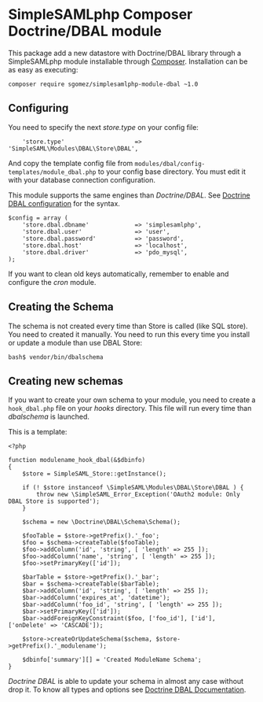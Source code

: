# SimpleSAMLphp Composer Doctrine/DBAL module

This package add a new datastore with Doctrine/DBAL library through a SimpleSAMLphp module
installable through [Composer](https://getcomposer.org/). Installation can be as
easy as executing:

```
composer require sgomez/simplesamlphp-module-dbal ~1.0
```

## Configuring

You need to specify the next _store.type_ on your config file:

```[php]
    'store.type'                    => 'SimpleSAML\Modules\DBAL\Store\DBAL',
```

And copy the template config file from `modules/dbal/config-templates/module_dbal.php` to your config base directory.
You must edit it with your database connection configuration.

This module supports the same engines than _Doctrine/DBAL_. See
[Doctrine DBAL configuration](http://doctrine-dbal.readthedocs.org/en/latest/reference/configuration.html)
for the syntax.

```[php]
$config = array (
    'store.dbal.dbname'             => 'simplesamlphp',
    'store.dbal.user'               => 'user',
    'store.dbal.password'           => 'password',
    'store.dbal.host'               => 'localhost',
    'store.dbal.driver'             => 'pdo_mysql',
);
```

If you want to clean old keys automatically, remember to enable and configure the _cron_ module.

## Creating the Schema

The schema is not created every time than Store is called (like SQL store). You need to created it manually.
You need to run this every time you install or update a module than use DBAL Store:
 
 ```[bash]
 bash$ vendor/bin/dbalschema
 ```

## Creating new schemas

If you want to create your own schema to your module, you need to create a `hook_dbal.php` file on your _hooks_ directory.
This file will run every time than _dbalschema_ is launched.

This is a template:

```[php]
<?php

function modulename_hook_dbal(&$dbinfo)
{
    $store = SimpleSAML_Store::getInstance();
    
    if (! $store instanceof \SimpleSAML\Modules\DBAL\Store\DBAL ) {
        throw new \SimpleSAML_Error_Exception('OAuth2 module: Only DBAL Store is supported');
    }
    
    $schema = new \Doctrine\DBAL\Schema\Schema();
    
    $fooTable = $store->getPrefix().'_foo';
    $foo = $schema->createTable($fooTable);
    $foo->addColumn('id', 'string', [ 'length' => 255 ]);
    $foo->addColumn('name', 'string', [ 'length' => 255 ]);
    $foo->setPrimaryKey(['id']);
    
    $barTable = $store->getPrefix().'_bar';
    $bar = $schema->createTable($barTable);
    $bar->addColumn('id', 'string', [ 'length' => 255 ]);
    $bar->addColumn('expires_at', 'datetime');
    $bar->addColumn('foo_id', 'string', [ 'length' => 255 ]);
    $bar->setPrimaryKey(['id']);
    $bar->addForeignKeyConstraint($foo, ['foo_id'], ['id'], ['onDelete' => 'CASCADE']);
    
    $store->createOrUpdateSchema($schema, $store->getPrefix().'_modulename');
    
    $dbinfo['summary'][] = 'Created ModuleName Schema';
}

```

_Doctrine DBAL_ is able to update your schema in almost any case without drop it. To know
all types and options see [Doctrine DBAL Documentation](http://doctrine-dbal.readthedocs.org/en/latest/).

